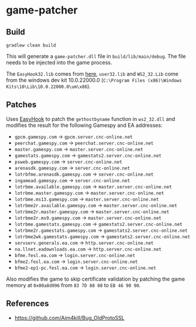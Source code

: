 # game-patcher

## Build

```
gradlew clean build
```

This will generate a `game-patcher.dll` file in `build/lib/main/debug`. The file needs to be injected into the game process.

The `EasyHook32.lib` comes from [here](https://easyhook.github.io/tutorials/nativemanuallyaddref.html), `user32.lib` and `WS2_32.Lib` come from the windows dev
kit 10.0.22000.0 (`C:\Program Files (x86)\Windows Kits\10\Lib\10.0.22000.0\um\x86`).

## Patches

Uses [EasyHook](https://easyhook.github.io/) to patch the `gethostbyname` function in `ws2_32.dll` and modifies the result for the following Gamespy and EA
addresses:

- `gpcm.gamespy.com` -> `gpcm.server.cnc-online.net`
- `peerchat.gamespy.com` -> `peerchat.server.cnc-online.net`
- `master.gamespy.com` -> `master.server.cnc-online.net`
- `gamestats.gamespy.com` -> `gamestats2.server.cnc-online.net`
- `psweb.gamespy.com` -> `server.cnc-online.net`
- `arenasdk.gamespy.com` -> `server.cnc-online.net`
- `lotrbfme.arenasdk.gamespy.com` -> `server.cnc-online.net`
- `ingamead.gamespy.com` -> `server.cnc-online.net`
- `lotrbme.available.gamespy.com` -> `master.server.cnc-online.net`
- `lotrbme.master.gamespy.com` -> `master.server.cnc-online.net`
- `lotrbme.ms13.gamespy.com` -> `master.server.cnc-online.net`
- `lotrbme2r.available.gamespy.com` -> `master.server.cnc-online.net`
- `lotrbme2r.master.gamespy.com` -> `master.server.cnc-online.net`
- `lotrbme2r.ms9.gamespy.com` -> `master.server.cnc-online.net`
- `lotrbme.gamestats.gamespy.com` -> `gamestats2.server.cnc-online.net`
- `lotrbme2r.gamestats.gamespy.com` -> `gamestats2.server.cnc-online.net`
- `lotrbme2wk.gamestats.gamespy.com` -> `gamestats2.server.cnc-online.net`
- `servserv.generals.ea.com` -> `http.server.cnc-online.net`
- `na.llnet.eadownloads.ea.com` -> `http.server.cnc-online.net`
- `bfme.fesl.ea.com` -> `login.server.cnc-online.net`
- `bfme2.fesl.ea.com` -> `login.server.cnc-online.net`
- `bfme2-ep1-pc.fesl.ea.com` -> `login.server.cnc-online.net`

Also modifies the game to skip certificate validation by patching the game memory at `0x00a8d096` from `83 7D 88 08` to `EB 46 90 90`.

## References

- https://github.com/Aim4kill/Bug_OldProtoSSL
